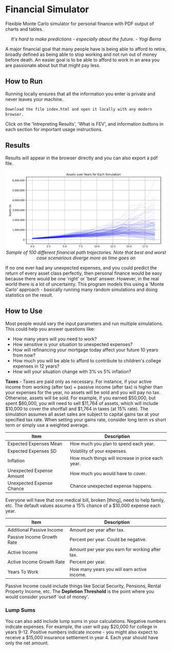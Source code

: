 # Financial Simulator
Flexible Monte Carlo simulator for personal finance with PDF output of charts and tables.

<p align="center"> <i>It's hard to make predictions - especially about the future. - Yogi Berra </i> </p>

A major financial goal that many people have is being able to afford to retire, broadly defined as being able to stop working and not run out of money before death. An easier goal is to be able to afford to work in an area you are passionate about but that might pay less. 

## How to Run

Running locally ensures that all the information you enter is private and never leaves your machine. 

```
Download the file index.html and open it locally with any modern browser.
```
Click on the 'Intrepreting Results', 'What is FEV', and information buttons in each section for important usage instructions.

## Results

Results will appear in the browser directly and you can also export a pdf file.

<p align="center">
  <img src="assets_over_years.jpg?raw=true" alt="Different Path Trajectories">
  <br>
  <i>Sample of 100 different financial path trajectories. Note that best and worst case scenarious diverge more as time goes on</i>
</p>


If no one ever had any unexpected expenses, and you could predict the return of every asset class perfectly, then personal finance would be easy because there would be one 'right' or 'best' answer. However, in the real world there is a lot of uncertainty. This program models this using a 'Monte Carlo' approach - basically running many random simulations and doing statistics on the result. 

## How to Use

Most people would vary the input parameters and run multiple simulations. This could help you answer questions like:

- How many years will you need to work?
- How sensitive is your situation to unexpected expenses?
- How will refinancing your mortgage today affect your future 10 years from now?
- How much you will be able to afford to contribute to children's college expenses in 12 years?
- How will your situation change with 3% vs 5% inflation?



**Taxes** - Taxes are paid only as necessary. For instance, if your active income from working (after tax) + passive income (after tax) is higher than your expenses for the year, no assets will be sold and you will pay no tax. Otherwise, assets will be sold. For example, if you earned $50,000, but spent $60,000, you will need to sell $11,764 of assets, which will include $10,000 to cover the shortfall and $1,764 in taxes (at 15% rate). The simulation assumes all asset sales are subject to capital gains tax at your specified tax rate. When setting your gains rate, consider long term vs short term or simply use a weighted average.


| Item      | Description |
| ----------- | ----------- |
| Expected Expenses Mean   | How much you plan to spend each year.        |
| Expected Expenses SD   | Volatility of your expenses.       |
| Inflation   | How much things will increase in price each year.      |
| Unexpected Expense Amount   | How much you would have to cover.     |
| Unexpected Expense Chance   | Chance unexpected expense happens.      |

Everyone will have that one medical bill, broken [thing], need to help family, etc. The default values assume a 15% chance of a $10,000 expense each year. 


| Item      | Description |
| ----------- | ----------- |
| Additional Passive Income   | Amount per year after tax.       |
| Passive Income Growth Rate   | Percent per year. Could be negative.       |
| Active Income   | Amount per year you earn for working after tax.      |
| Active Income Growth Rate   | Percent per year.     |
| Years To Work  | How many years you will earn active income.     |

Passive Income could include things like Social Security, Pensions, Rental Property Income, etc. The **Depletion Threshold** is the point where you would consider yourself 'out of money'.

### Lump Sums

You can also add include lump sums in your calculations. Negative numbers indicate expenses. For example, the user will pay $20,000 for college in years 9-12. Positive numbers indicate income - you might also expect to receive a $15,000 insurance settlement in year 4. Each year should have only the net amount. 



